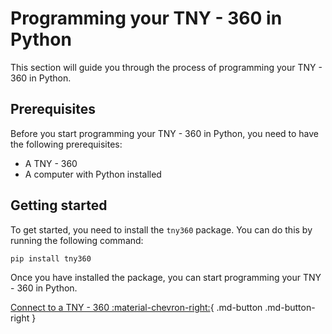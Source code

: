 # Programming your TNY - 360 in Python

This section will guide you through the process of programming your TNY - 360 in Python.


## Prerequisites

Before you start programming your TNY - 360 in Python, you need to have the following prerequisites:

- A TNY - 360
- A computer with Python installed


## Getting started

To get started, you need to install the `tny360` package. You can do this by running the following command:

```bash
pip install tny360
```

Once you have installed the package, you can start programming your TNY - 360 in Python.

<div class="buttons-right" markdown>

[Connect to a TNY - 360 :material-chevron-right:](connect.md){ .md-button .md-button-right }

</div>
